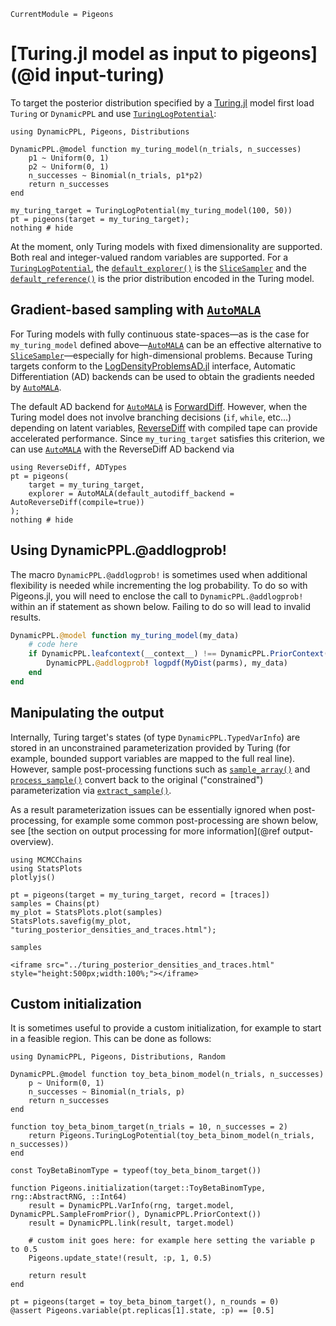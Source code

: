 ```@meta
CurrentModule = Pigeons
```

# [Turing.jl model as input to pigeons](@id input-turing)

To target the posterior distribution specified by 
a [Turing.jl](https://github.com/TuringLang/Turing.jl) model first load `Turing`
or `DynamicPPL` and use [`TuringLogPotential`](@ref):

```@example turing
using DynamicPPL, Pigeons, Distributions

DynamicPPL.@model function my_turing_model(n_trials, n_successes)
    p1 ~ Uniform(0, 1)
    p2 ~ Uniform(0, 1)
    n_successes ~ Binomial(n_trials, p1*p2)
    return n_successes
end

my_turing_target = TuringLogPotential(my_turing_model(100, 50))
pt = pigeons(target = my_turing_target);
nothing # hide
```

At the moment, only Turing models with fixed dimensionality are supported.
Both real and integer-valued random variables are supported. 
For a [`TuringLogPotential`](@ref), the [`default_explorer()`](@ref) is the [`SliceSampler`](@ref) and the [`default_reference()`](@ref) is the 
prior distribution encoded in the Turing model. 

## Gradient-based sampling with [`AutoMALA`](@ref)

For Turing models with fully continuous state-spaces—as is the case for
`my_turing_model` defined above—[`AutoMALA`](@ref) can be an effective alternative to
[`SliceSampler`](@ref)—especially for high-dimensional problems. Because Turing targets
conform to the [LogDensityProblemsAD.jl](https://github.com/tpapp/LogDensityProblemsAD.jl) 
interface, Automatic Differentiation (AD) backends can be used to obtain the gradients
needed by [`AutoMALA`](@ref).

The default AD backend for [`AutoMALA`](@ref) is [ForwardDiff](https://juliadiff.org/ForwardDiff.jl/).
However, when the Turing model does not involve branching decisions (`if`, `while`, etc...) 
depending on latent variables, [ReverseDiff](https://github.com/JuliaDiff/ReverseDiff.jl)
with compiled tape can provide accelerated performance. Since `my_turing_target` satisfies
this criterion, we can use [`AutoMALA`](@ref) with the ReverseDiff AD backend via

```@example turing
using ReverseDiff, ADTypes
pt = pigeons(
    target = my_turing_target,
    explorer = AutoMALA(default_autodiff_backend = AutoReverseDiff(compile=true))
);
nothing # hide
```

## Using DynamicPPL.@addlogprob!

The macro `DynamicPPL.@addlogprob!` is sometimes used when additional flexibility is needed while incrementing the log probability. To do so with Pigeons.jl, you will need to enclose the call to `DynamicPPL.@addlogprob!` within an if statement as shown below. Failing to do so will lead to invalid results.

```julia 
DynamicPPL.@model function my_turing_model(my_data)
    # code here
    if DynamicPPL.leafcontext(__context__) !== DynamicPPL.PriorContext() 
        DynamicPPL.@addlogprob! logpdf(MyDist(parms), my_data)
    end
end
```

## Manipulating the output

Internally, Turing target's states (of type `DynamicPPL.TypedVarInfo`) are stored in an unconstrained 
parameterization provided by Turing 
(for example, bounded support variables are mapped to the full real line). 
However, sample post-processing functions such as [`sample_array()`](@ref) and [`process_sample()`](@ref) 
convert back to the original ("constrained") parameterization via [`extract_sample()`](@ref). 

As a result parameterization issues can be essentially ignored when post-processing, for example some 
common post-processing are shown below, see [the section on output processing for more information](@ref output-overview). 

```@example turing
using MCMCChains
using StatsPlots
plotlyjs()

pt = pigeons(target = my_turing_target, record = [traces])
samples = Chains(pt)
my_plot = StatsPlots.plot(samples)
StatsPlots.savefig(my_plot, "turing_posterior_densities_and_traces.html"); 

samples
```

```@raw html
<iframe src="../turing_posterior_densities_and_traces.html" style="height:500px;width:100%;"></iframe>
```

## Custom initialization

It is sometimes useful to provide a custom initialization, for example to start in a feasible region. 
This can be done as follows:

```@example custom_init
using DynamicPPL, Pigeons, Distributions, Random

DynamicPPL.@model function toy_beta_binom_model(n_trials, n_successes)
    p ~ Uniform(0, 1)
    n_successes ~ Binomial(n_trials, p)
    return n_successes
end

function toy_beta_binom_target(n_trials = 10, n_successes = 2)
    return Pigeons.TuringLogPotential(toy_beta_binom_model(n_trials, n_successes))
end

const ToyBetaBinomType = typeof(toy_beta_binom_target())

function Pigeons.initialization(target::ToyBetaBinomType, rng::AbstractRNG, ::Int64) 
    result = DynamicPPL.VarInfo(rng, target.model, DynamicPPL.SampleFromPrior(), DynamicPPL.PriorContext())
    result = DynamicPPL.link(result, target.model)

    # custom init goes here: for example here setting the variable p to 0.5
    Pigeons.update_state!(result, :p, 1, 0.5)

    return result
end

pt = pigeons(target = toy_beta_binom_target(), n_rounds = 0)
@assert Pigeons.variable(pt.replicas[1].state, :p) == [0.5]
```

